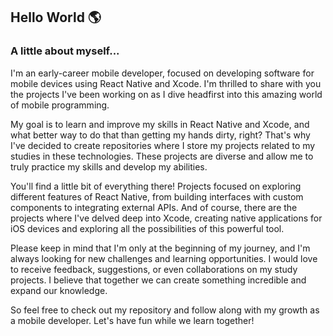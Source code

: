 ## Hello World 🌎

### A little about myself...

I'm an early-career mobile developer, focused on developing software for mobile devices using React Native and Xcode. I'm thrilled to share with you the projects I've been working on as I dive headfirst into this amazing world of mobile programming.

My goal is to learn and improve my skills in React Native and Xcode, and what better way to do that than getting my hands dirty, right? That's why I've decided to create repositories where I store my projects related to my studies in these technologies. These projects are diverse and allow me to truly practice my skills and develop my abilities.

You'll find a little bit of everything there! Projects focused on exploring different features of React Native, from building interfaces with custom components to integrating external APIs. And of course, there are the projects where I've delved deep into Xcode, creating native applications for iOS devices and exploring all the possibilities of this powerful tool.

Please keep in mind that I'm only at the beginning of my journey, and I'm always looking for new challenges and learning opportunities. I would love to receive feedback, suggestions, or even collaborations on my study projects. I believe that together we can create something incredible and expand our knowledge.

So feel free to check out my repository and follow along with my growth as a mobile developer. Let's have fun while we learn together!
